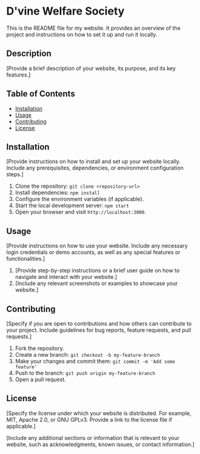 # D'vine Welfare Society

This is the README file for my website. It provides an overview of the project and instructions on how to set it up and run it locally.

## Description

[Provide a brief description of your website, its purpose, and its key features.]

## Table of Contents

- [Installation](#installation)
- [Usage](#usage)
- [Contributing](#contributing)
- [License](#license)

## Installation

[Provide instructions on how to install and set up your website locally. Include any prerequisites, dependencies, or environment configuration steps.]

1. Clone the repository: `git clone <repository-url>`
2. Install dependencies: `npm install`
3. Configure the environment variables (if applicable).
4. Start the local development server: `npm start`
5. Open your browser and visit `http://localhost:3000`.

## Usage

[Provide instructions on how to use your website. Include any necessary login credentials or demo accounts, as well as any special features or functionalities.]

1. [Provide step-by-step instructions or a brief user guide on how to navigate and interact with your website.]
2. [Include any relevant screenshots or examples to showcase your website.]

## Contributing

[Specify if you are open to contributions and how others can contribute to your project. Include guidelines for bug reports, feature requests, and pull requests.]

1. Fork the repository.
2. Create a new branch: `git checkout -b my-feature-branch`
3. Make your changes and commit them: `git commit -m 'Add some feature'`
4. Push to the branch: `git push origin my-feature-branch`
5. Open a pull request.

## License

[Specify the license under which your website is distributed. For example, MIT, Apache 2.0, or GNU GPLv3. Provide a link to the license file if applicable.]

[Include any additional sections or information that is relevant to your website, such as acknowledgments, known issues, or contact information.]

